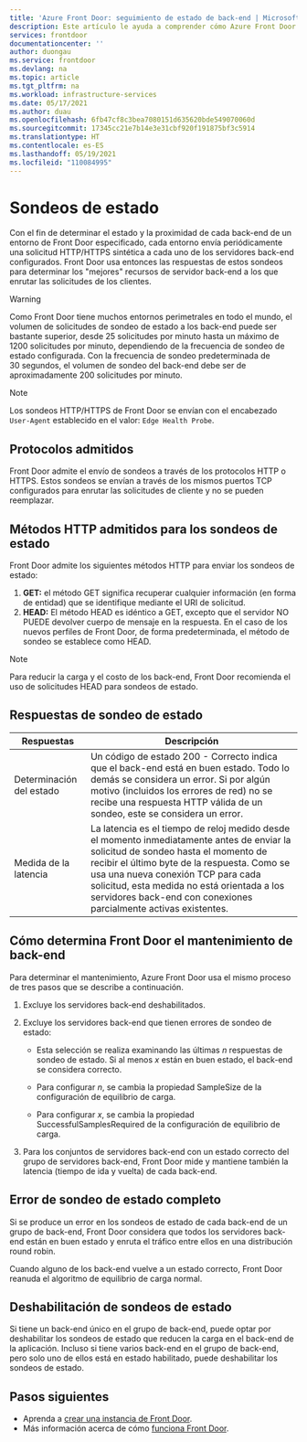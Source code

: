 ```yaml
---
title: 'Azure Front Door: seguimiento de estado de back-end | Microsoft Docs'
description: Este artículo le ayuda a comprender cómo Azure Front Door supervisa el estado de los servidores back-end.
services: frontdoor
documentationcenter: ''
author: duongau
ms.service: frontdoor
ms.devlang: na
ms.topic: article
ms.tgt_pltfrm: na
ms.workload: infrastructure-services
ms.date: 05/17/2021
ms.author: duau
ms.openlocfilehash: 6fb47cf8c3bea7080151d635620bde549070060d
ms.sourcegitcommit: 17345cc21e7b14e3e31cbf920f191875bf3c5914
ms.translationtype: HT
ms.contentlocale: es-ES
ms.lasthandoff: 05/19/2021
ms.locfileid: "110084995"
---
```

# <a name="health-probes"></a>Sondeos de estado

Con el fin de determinar el estado y la proximidad de cada back-end de un entorno de Front Door especificado, cada entorno envía periódicamente una solicitud HTTP/HTTPS sintética a cada uno de los servidores back-end configurados. Front Door usa entonces las respuestas de estos sondeos para determinar los "mejores" recursos de servidor back-end a los que enrutar las solicitudes de los clientes. 

> [!WARNING]
> Como Front Door tiene muchos entornos perimetrales en todo el mundo, el volumen de solicitudes de sondeo de estado a los back-end puede ser bastante superior, desde 25 solicitudes por minuto hasta un máximo de 1200 solicitudes por minuto, dependiendo de la frecuencia de sondeo de estado configurada. Con la frecuencia de sondeo predeterminada de 30 segundos, el volumen de sondeo del back-end debe ser de aproximadamente 200 solicitudes por minuto.

> [!NOTE]
> Los sondeos HTTP/HTTPS de Front Door se envían con el encabezado `User-Agent` establecido en el valor: `Edge Health Probe`. 

## <a name="supported-protocols"></a>Protocolos admitidos

Front Door admite el envío de sondeos a través de los protocolos HTTP o HTTPS. Estos sondeos se envían a través de los mismos puertos TCP configurados para enrutar las solicitudes de cliente y no se pueden reemplazar.

## <a name="supported-http-methods-for-health-probes"></a>Métodos HTTP admitidos para los sondeos de estado

Front Door admite los siguientes métodos HTTP para enviar los sondeos de estado:

1. **GET:** el método GET significa recuperar cualquier información (en forma de entidad) que se identifique mediante el URI de solicitud.
2. **HEAD:** El método HEAD es idéntico a GET, excepto que el servidor NO PUEDE devolver cuerpo de mensaje en la respuesta. En el caso de los nuevos perfiles de Front Door, de forma predeterminada, el método de sondeo se establece como HEAD.

> [!NOTE]
> Para reducir la carga y el costo de los back-end, Front Door recomienda el uso de solicitudes HEAD para sondeos de estado.

## <a name="health-probe-responses"></a>Respuestas de sondeo de estado

| Respuestas  | Descripción | 
| ------------- | ------------- |
| Determinación del estado  | Un código de estado 200 - Correcto indica que el back-end está en buen estado. Todo lo demás se considera un error. Si por algún motivo (incluidos los errores de red) no se recibe una respuesta HTTP válida de un sondeo, este se considera un error.|
| Medida de la latencia  | La latencia es el tiempo de reloj medido desde el momento inmediatamente antes de enviar la solicitud de sondeo hasta el momento de recibir el último byte de la respuesta. Como se usa una nueva conexión TCP para cada solicitud, esta medida no está orientada a los servidores back-end con conexiones parcialmente activas existentes.  |

## <a name="how-front-door-determines-backend-health"></a>Cómo determina Front Door el mantenimiento de back-end

Para determinar el mantenimiento, Azure Front Door usa el mismo proceso de tres pasos que se describe a continuación.

1. Excluye los servidores back-end deshabilitados.

2. Excluye los servidores back-end que tienen errores de sondeo de estado:
    * Esta selección se realiza examinando las últimas _n_ respuestas de sondeo de estado. Si al menos _x_ están en buen estado, el back-end se considera correcto.

    * Para configurar _n_, se cambia la propiedad SampleSize de la configuración de equilibrio de carga.

    * Para configurar _x_, se cambia la propiedad SuccessfulSamplesRequired de la configuración de equilibrio de carga.

3. Para los conjuntos de servidores back-end con un estado correcto del grupo de servidores back-end, Front Door mide y mantiene también la latencia (tiempo de ida y vuelta) de cada back-end.


## <a name="complete-health-probe-failure"></a>Error de sondeo de estado completo

Si se produce un error en los sondeos de estado de cada back-end de un grupo de back-end, Front Door considera que todos los servidores back-end están en buen estado y enruta el tráfico entre ellos en una distribución round robin.

Cuando alguno de los back-end vuelve a un estado correcto, Front Door reanuda el algoritmo de equilibrio de carga normal.

## <a name="disabling-health-probes"></a>Deshabilitación de sondeos de estado

Si tiene un back-end único en el grupo de back-end, puede optar por deshabilitar los sondeos de estado que reducen la carga en el back-end de la aplicación. Incluso si tiene varios back-end en el grupo de back-end, pero solo uno de ellos está en estado habilitado, puede deshabilitar los sondeos de estado.

## <a name="next-steps"></a>Pasos siguientes

- Aprenda a [crear una instancia de Front Door](quickstart-create-front-door.md).
- Más información acerca de cómo [funciona Front Door](front-door-routing-architecture.md).
